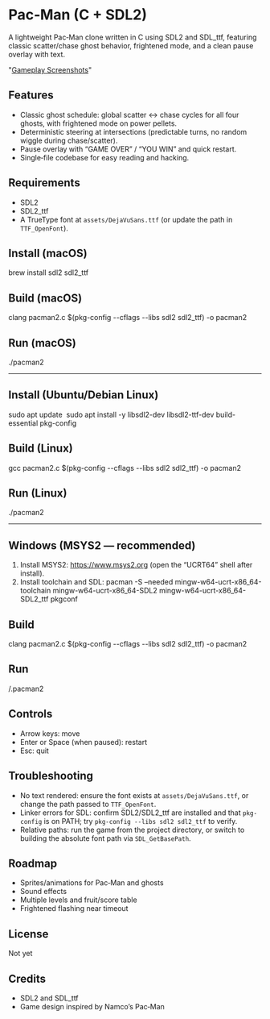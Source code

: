 # Pac‑Man (C + SDL2)

A lightweight Pac‑Man clone written in C using SDL2 and SDL_ttf, featuring classic scatter/chase ghost behavior, frightened mode, and a clean pause overlay with text.

"[Gameplay Screenshots](assets/images/)"

## Features
- Classic ghost schedule: global scatter ↔ chase cycles for all four ghosts, with frightened mode on power pellets.
- Deterministic steering at intersections (predictable turns, no random wiggle during chase/scatter).
- Pause overlay with “GAME OVER” / “YOU WIN” and quick restart.
- Single‑file codebase for easy reading and hacking.

## Requirements
- SDL2
- SDL2_ttf
- A TrueType font at `assets/DejaVuSans.ttf` (or update the path in `TTF_OpenFont`).

## Install (macOS)
brew install sdl2 sdl2_ttf

## Build (macOS)
clang pacman2.c $(pkg-config --cflags --libs sdl2 sdl2_ttf) -o pacman2

## Run (macOS)
./pacman2

---

## Install (Ubuntu/Debian Linux)
sudo apt update 
sudo apt install -y libsdl2-dev libsdl2-ttf-dev build-essential pkg-config

## Build (Linux)
gcc pacman2.c $(pkg-config --cflags --libs sdl2 sdl2_ttf) -o pacman2

## Run (Linux)
./pacman2

---

## Windows (MSYS2 — recommended)

1. Install MSYS2: https://www.msys2.org (open the “UCRT64” shell after install).  
2. Install toolchain and SDL:
pacman -S –needed mingw-w64-ucrt-x86_64-toolchain mingw-w64-ucrt-x86_64-SDL2 mingw-w64-ucrt-x86_64-SDL2_ttf pkgconf

## Build
clang pacman2.c $(pkg-config --cflags --libs sdl2 sdl2_ttf) -o pacman2

## Run
/.pacman2

## Controls
- Arrow keys: move
- Enter or Space (when paused): restart
- Esc: quit

## Troubleshooting
- No text rendered: ensure the font exists at `assets/DejaVuSans.ttf`, or change the path passed to `TTF_OpenFont`.
- Linker errors for SDL: confirm SDL2/SDL2_ttf are installed and that `pkg-config` is on PATH; try `pkg-config --libs sdl2 sdl2_ttf` to verify.
- Relative paths: run the game from the project directory, or switch to building the absolute font path via `SDL_GetBasePath`.

## Roadmap
- Sprites/animations for Pac‑Man and ghosts
- Sound effects
- Multiple levels and fruit/score table
- Frightened flashing near timeout

## License
Not yet

## Credits
- SDL2 and SDL_ttf
- Game design inspired by Namco’s Pac‑Man
